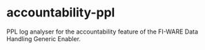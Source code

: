 accountability-ppl
==================

PPL log analyser for the accountability feature of the FI-WARE Data Handling Generic Enabler.
